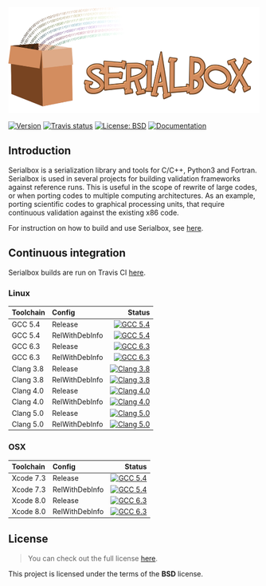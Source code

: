 <a href="https://eth-cscs.github.io/serialbox2"><img src="docs/logo/logo.png" width="559" height="212" border="0" alt="Serialbox2 documentation" /></a>

<a target="_blank" href="http://semver.org">![Version][Version.Badge]</a> <a target="_blank" href="https://travis-ci.org/eth-cscs/serialbox2">![Travis status][TravisCI.Badge]</a> <a target="_blank" href="https://opensource.org/licenses/MIT">![License: BSD][BSD.License]</a> <a target="_blank" href="https://eth-cscs.github.io/serialbox2">![Documentation][Documentation.Badge]</a>

## Introduction

Serialbox is a serialization library and tools for C/C++, Python3 and Fortran. Serialbox is used in several projects for building validation frameworks against reference runs. This is useful in the scope of rewrite of large codes, or when porting codes to multiple computing architectures. As an example, porting scientific codes to graphical processing units, that require continuous validation against the existing x86 code.

For instruction on how to build and use Serialbox, see [here](https://eth-cscs.github.io/serialbox2).

## Continuous integration  <a id="continuous-integration"></a>

Serialbox builds are run on Travis CI [here](https://travis-ci.org/eth-cscs/serialbox2).

### Linux

|  Toolchain   | Config         |                                                     Status                                                         |
|:-------------|:---------------|-------------------------------------------------------------------------------------------------------------------:|
| GCC 5.4      | Release        |  <a target="_blank" href="https://travis-ci.org/eth-cscs/eth-cscs">![GCC 5.4][GCC_54_Release.Badge]</a>            |
| GCC 5.4      | RelWithDebInfo |  <a target="_blank" href="https://travis-ci.org/eth-cscs/eth-cscs">![GCC 5.4][GCC_54_RelWithDebInfo.Badge]</a>     |
| GCC 6.3      | Release        |  <a target="_blank" href="https://travis-ci.org/eth-cscs/eth-cscs">![GCC 6.3][GCC_63_Release.Badge]</a>            |
| GCC 6.3      | RelWithDebInfo |  <a target="_blank" href="https://travis-ci.org/eth-cscs/eth-cscs">![GCC 6.3][GCC_63_RelWithDebInfo.Badge]</a>     |
| Clang 3.8    | Release        |  <a target="_blank" href="https://travis-ci.org/eth-cscs/eth-cscs">![Clang 3.8][Clang_38_Release.Badge]</a>        |
| Clang 3.8    | RelWithDebInfo |  <a target="_blank" href="https://travis-ci.org/eth-cscs/eth-cscs">![Clang 3.8][Clang_38_RelWithDebInfo.Badge]</a> |
| Clang 4.0    | Release        |  <a target="_blank" href="https://travis-ci.org/eth-cscs/eth-cscs">![Clang 4.0][Clang_40_Release.Badge]</a>        |
| Clang 4.0    | RelWithDebInfo |  <a target="_blank" href="https://travis-ci.org/eth-cscs/eth-cscs">![Clang 4.0][Clang_40_RelWithDebInfo.Badge]</a> |
| Clang 5.0    | Release        |  <a target="_blank" href="https://travis-ci.org/eth-cscs/eth-cscs">![Clang 5.0][Clang_50_Release.Badge]</a>        |
| Clang 5.0    | RelWithDebInfo |  <a target="_blank" href="https://travis-ci.org/eth-cscs/eth-cscs">![Clang 5.0][Clang_50_RelWithDebInfo.Badge]</a> |


### OSX

|  Toolchain   | Config         |                                                     Status                                                           |
|:-------------|:---------------|---------------------------------------------------------------------------------------------------------------------:|
| Xcode 7.3    | Release        |  <a target="_blank" href="https://travis-ci.org/eth-cscs/eth-cscs">![GCC 5.4][Xcode_73_Release.Badge]</a>            |
| Xcode 7.3    | RelWithDebInfo |  <a target="_blank" href="https://travis-ci.org/eth-cscs/eth-cscs">![GCC 5.4][Xcode_73_RelWithDebInfo.Badge]</a>     |
| Xcode 8.0    | Release        |  <a target="_blank" href="https://travis-ci.org/eth-cscs/eth-cscs">![GCC 6.3][Xcode_80_Release.Badge]</a>            |
| Xcode 8.0    | RelWithDebInfo |  <a target="_blank" href="https://travis-ci.org/eth-cscs/eth-cscs">![GCC 6.3][Xcode_80_RelWithDebInfo.Badge]</a>     |

## License

> You can check out the full license [here](LICENSE.txt).

This project is licensed under the terms of the **BSD** license.

<!-- Links -->
[TravisCI]: https://travis-ci.org/eth-cscs/serialbox2
[TravisCI.Badge]: https://travis-ci.org/eth-cscs/serialbox2.svg?branch=master
[Documentation.Badge]: https://img.shields.io/badge/documentation-link-blue.svg
[BSD.License]: https://img.shields.io/badge/License-BSD-blue.svg
[Version.Badge]: https://badge.fury.io/gh/eth-cscs%2Fserialbox2.svg
[GCC_54_Release.Badge]: https://travis-matrix-badges.herokuapp.com/repos/eth-cscs/serialbox2/branches/master/3
[GCC_54_RelWithDebInfo.Badge]: https://travis-matrix-badges.herokuapp.com/repos/eth-cscs/serialbox2/branches/master/4
[GCC_63_Release.Badge]: https://travis-matrix-badges.herokuapp.com/repos/eth-cscs/serialbox2/branches/master/5
[GCC_63_RelWithDebInfo.Badge]: https://travis-matrix-badges.herokuapp.com/repos/eth-cscs/serialbox2/branches/master/6
[Clang_38_Release.Badge]: https://travis-matrix-badges.herokuapp.com/repos/eth-cscs/serialbox2/branches/master/7
[Clang_38_RelWithDebInfo.Badge]: https://travis-matrix-badges.herokuapp.com/repos/eth-cscs/serialbox2/branches/master/8
[Clang_40_Release.Badge]: https://travis-matrix-badges.herokuapp.com/repos/eth-cscs/serialbox2/branches/master/9
[Clang_40_RelWithDebInfo.Badge]: https://travis-matrix-badges.herokuapp.com/repos/eth-cscs/serialbox2/branches/master/10
[Clang_50_Release.Badge]: https://travis-matrix-badges.herokuapp.com/repos/eth-cscs/serialbox2/branches/master/11
[Clang_50_RelWithDebInfo.Badge]: https://travis-matrix-badges.herokuapp.com/repos/eth-cscs/serialbox2/branches/master/12
[Xcode_73_Release.Badge]: https://travis-matrix-badges.herokuapp.com/repos/eth-cscs/serialbox2/branches/master/13
[Xcode_73_RelWithDebInfo.Badge]: https://travis-matrix-badges.herokuapp.com/repos/eth-cscs/serialbox2/branches/master/14
[Xcode_80_Release.Badge]: https://travis-matrix-badges.herokuapp.com/repos/eth-cscs/serialbox2/branches/master/15
[Xcode_80_RelWithDebInfo.Badge]: https://travis-matrix-badges.herokuapp.com/repos/eth-cscs/serialbox2/branches/master/16